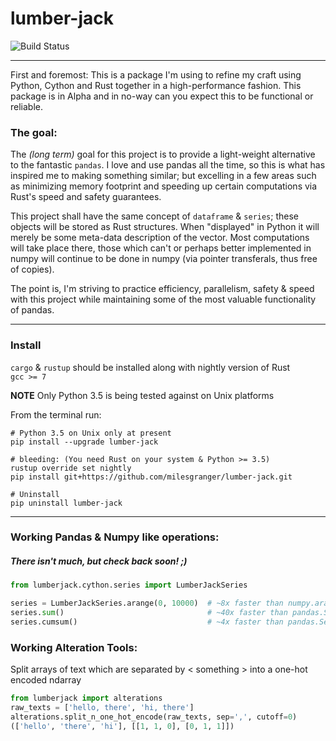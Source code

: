 # lumber-jack

![Build Status](https://travis-ci.org/milesgranger/lumber-jack.svg?branch=master)

---

First and foremost: This is a package I'm using to refine my craft using Python, Cython 
and Rust together in a high-performance fashion. This package is in Alpha and in no-way
can you expect this to be functional or reliable.

### The goal:

The _(long term)_ goal for this project is to provide a light-weight alternative to
the fantastic `pandas`. I love and use pandas all the time, so this is what has 
inspired me to making something similar; but excelling in a few areas such as minimizing
memory footprint and speeding up certain computations via Rust's speed and safety 
guarantees.  

This project shall have the same concept of `dataframe` & `series`; these objects 
will be stored as Rust structures. When "displayed" in Python
it will merely be some meta-data description of the vector. Most computations will
take place there, those which can't or perhaps better implemented in numpy will continue 
to be done in numpy (via pointer transferals, thus free of copies).

The point is, I'm striving to practice efficiency, parallelism, safety & speed with this 
project while maintaining some of the most valuable functionality of pandas. 

---

### Install

`cargo` & `rustup` should be installed along with nightly version of Rust  
`gcc >= 7`

**NOTE** Only Python 3.5 is being tested against on Unix platforms



From the terminal run:
```commandline
# Python 3.5 on Unix only at present
pip install --upgrade lumber-jack

# bleeding: (You need Rust on your system & Python >= 3.5)
rustup override set nightly
pip install git+https://github.com/milesgranger/lumber-jack.git

# Uninstall
pip uninstall lumber-jack
```
---

### Working Pandas & Numpy like operations:

##### There isn't much, but check back soon! ;)
```python
from lumberjack.cython.series import LumberJackSeries

series = LumberJackSeries.arange(0, 10000)  # ~8x faster than numpy.arange
series.sum()                                # ~40x faster than pandas.Series.sum()
series.cumsum()                             # ~4x faster than pandas.Series.cumsum()
```

### Working Alteration Tools:

Split arrays of text which are separated by < something > into a one-hot encoded ndarray

```python
from lumberjack import alterations
raw_texts = ['hello, there', 'hi, there']
alterations.split_n_one_hot_encode(raw_texts, sep=',', cutoff=0)
(['hello', 'there', 'hi'], [[1, 1, 0], [0, 1, 1]])

```
